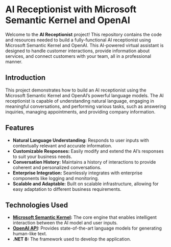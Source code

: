 # **AI Receptionist with Microsoft Semantic Kernel and OpenAI**

Welcome to the **AI Receptionist** project! This repository contains the code and resources needed to build a fully-functional AI receptionist using Microsoft Semantic Kernel and OpenAI. This AI-powered virtual assistant is designed to handle customer interactions, provide information about services, and connect customers with your team, all in a professional manner.

## **Introduction**

This project demonstrates how to build an AI receptionist using the Microsoft Semantic Kernel and OpenAI’s powerful language models. The AI receptionist is capable of understanding natural language, engaging in meaningful conversations, and performing various tasks, such as answering inquiries, managing appointments, and providing company information.

## **Features**

- **Natural Language Understanding:** Responds to user inputs with contextually relevant and accurate information.
- **Customizable Responses:** Easily modify and extend the AI’s responses to suit your business needs.
- **Conversation History:** Maintains a history of interactions to provide coherent and personalized conversations.
- **Enterprise Integration:** Seamlessly integrates with enterprise components like logging and monitoring.
- **Scalable and Adaptable:** Built on scalable infrastructure, allowing for easy adaptation to different business requirements.

## **Technologies Used**

- **[Microsoft Semantic Kernel](https://github.com/microsoft/semantic-kernel):** The core engine that enables intelligent interaction between the AI model and user inputs.
- **[OpenAI API](https://openai.com/):** Provides state-of-the-art language models for generating human-like text.
- **.NET 8:** The framework used to develop the application.
